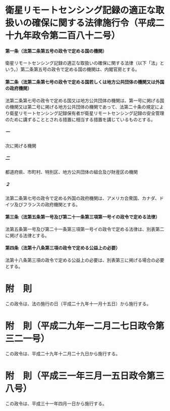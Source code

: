 # 衛星リモートセンシング記録の適正な取扱いの確保に関する法律施行令（平成二十九年政令第二百八十二号）
#### 第一条（法第二条第五号の政令で定める国の機関）
衛星リモートセンシング記録の適正な取扱いの確保に関する法律（以下「法」という。）第二条第五号の政令で定める国の機関は、内閣官房とする。
#### 第二条（法第二条第七号の政令で定める国若しくは地方公共団体の機関又は外国の政府機関）
法第二条第七号の政令で定める国又は地方公共団体の機関は、第一号に掲げる国の機関又は第二号に掲げる地方公共団体の機関であって、法第二十条の規定により衛星リモートセンシング記録保有者が衛星リモートセンシング記録の安全管理のために講ずることとされる措置に相当する措置を講じているものとする。
##### 一
次に掲げる機関
##### 二
都道府県、市町村、特別区、地方公共団体の組合及び財産区の機関
##### ２
法第二条第七号の政令で定める外国の政府機関は、アメリカ合衆国、カナダ、ドイツ及びフランスの政府機関とする。
#### 第三条（法第五条第一号及び第二十一条第三項第一号イの政令で定める法律）
法第五条第一号及び第二十一条第三項第一号イの政令で定める法律は、別表第二に掲げる法律とする。
#### 第四条（法第十八条第三項の政令で定める公益上の必要）
法第十八条第三項の政令で定める公益上の必要は、別表第三に掲げる場合の必要とする。
# 附　則
この政令は、法の施行の日（平成二十九年十一月十五日）から施行する。
# 附　則（平成二九年一二月二七日政令第三二一号）
この政令は、平成二十九年十二月二十九日から施行する。
# 附　則（平成三一年三月一五日政令第三八号）
この政令は、平成三十一年四月一日から施行する。

